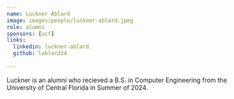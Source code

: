 ```yaml
---
name: Luckner Ablard
image: images/people/luckner-ablard.jpeg
role: alumni
sponsors: [ucf]
links:
  linkedin: luckner-ablard
  github: lablard24
  
---
```


Luckner is an alumni who recieved a B.S. in Computer Engineering from the University of Central Florida in Summer of 2024. 

